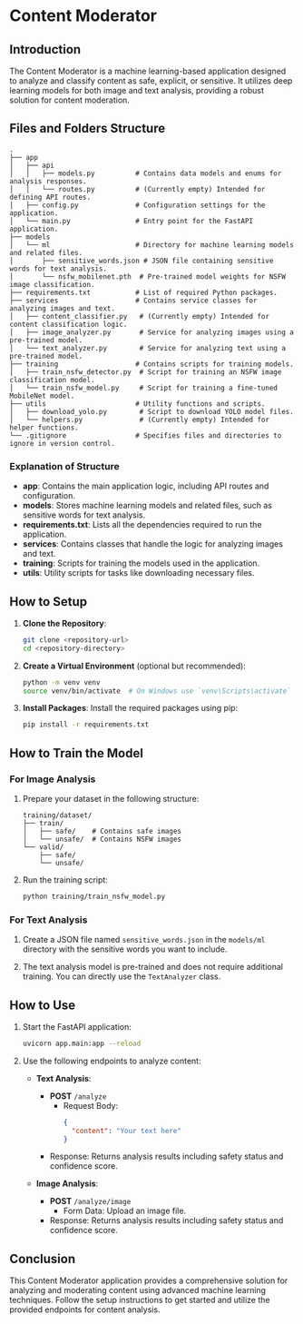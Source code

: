 # Content Moderator

## Introduction
The Content Moderator is a machine learning-based application designed to analyze and classify content as safe, explicit, or sensitive. It utilizes deep learning models for both image and text analysis, providing a robust solution for content moderation.

## Files and Folders Structure
```
.
├── app
│   ├── api
│   │   ├── models.py          # Contains data models and enums for analysis responses.
│   │   └── routes.py          # (Currently empty) Intended for defining API routes.
│   ├── config.py              # Configuration settings for the application.
│   └── main.py                # Entry point for the FastAPI application.
├── models
│   └── ml                     # Directory for machine learning models and related files.
│       ├── sensitive_words.json # JSON file containing sensitive words for text analysis.
│       └── nsfw_mobilenet.pth  # Pre-trained model weights for NSFW image classification.
├── requirements.txt           # List of required Python packages.
├── services                   # Contains service classes for analyzing images and text.
│   ├── content_classifier.py   # (Currently empty) Intended for content classification logic.
│   ├── image_analyzer.py       # Service for analyzing images using a pre-trained model.
│   └── text_analyzer.py        # Service for analyzing text using a pre-trained model.
├── training                   # Contains scripts for training models.
│   ├── train_nsfw_detector.py  # Script for training an NSFW image classification model.
│   └── train_nsfw_model.py     # Script for training a fine-tuned MobileNet model.
├── utils                      # Utility functions and scripts.
│   ├── download_yolo.py        # Script to download YOLO model files.
│   └── helpers.py              # (Currently empty) Intended for helper functions.
└── .gitignore                 # Specifies files and directories to ignore in version control.
```

### Explanation of Structure
- **app**: Contains the main application logic, including API routes and configuration.
- **models**: Stores machine learning models and related files, such as sensitive words for text analysis.
- **requirements.txt**: Lists all the dependencies required to run the application.
- **services**: Contains classes that handle the logic for analyzing images and text.
- **training**: Scripts for training the models used in the application.
- **utils**: Utility scripts for tasks like downloading necessary files.

## How to Setup
1. **Clone the Repository**:
   ```bash
   git clone <repository-url>
   cd <repository-directory>
   ```

2. **Create a Virtual Environment** (optional but recommended):
   ```bash
   python -m venv venv
   source venv/bin/activate  # On Windows use `venv\Scripts\activate`
   ```

3. **Install Packages**:
   Install the required packages using pip:
   ```bash
   pip install -r requirements.txt
   ```

## How to Train the Model
### For Image Analysis
1. Prepare your dataset in the following structure:
   ```
   training/dataset/
   ├── train/
   │   ├── safe/    # Contains safe images
   │   └── unsafe/  # Contains NSFW images
   └── valid/
       ├── safe/
       └── unsafe/
   ```

2. Run the training script:
   ```bash
   python training/train_nsfw_model.py
   ```

### For Text Analysis
1. Create a JSON file named `sensitive_words.json` in the `models/ml` directory with the sensitive words you want to include.

2. The text analysis model is pre-trained and does not require additional training. You can directly use the `TextAnalyzer` class.

## How to Use
1. Start the FastAPI application:
   ```bash
   uvicorn app.main:app --reload
   ```

2. Use the following endpoints to analyze content:
   - **Text Analysis**:
     - **POST** `/analyze`
       - Request Body: 
         ```json
         {
           "content": "Your text here"
         }
         ```
     - Response: Returns analysis results including safety status and confidence score.

   - **Image Analysis**:
     - **POST** `/analyze/image`
       - Form Data: Upload an image file.
     - Response: Returns analysis results including safety status and confidence score.

## Conclusion
This Content Moderator application provides a comprehensive solution for analyzing and moderating content using advanced machine learning techniques. Follow the setup instructions to get started and utilize the provided endpoints for content analysis.
